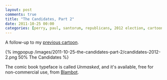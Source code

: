 ```yaml
---
layout: post
comments: true
title: "The Candidates, Part 2"
date: 2011-10-25 00:00
categories: [perry, paul, santorum, republicans, 2012 election, cartoons]
---
```


A follow-up to my [previous cartoon](/blog/2011/10/23/the-candidates/).

{% imgpopup /images/2011-10-25-the-candidates-part-2/candidates-2012-2.png 50% The Candidates %}

The comic book typeface is called *Unmasked*, and it's available, free for
non-commercial use, from [Blambot](http://www.blambot.com/).
